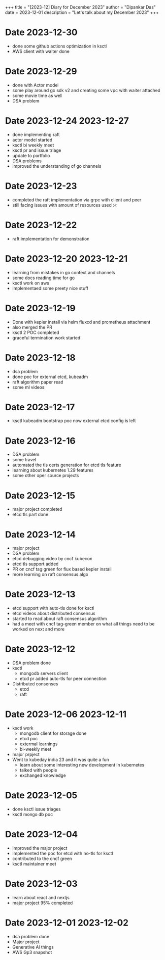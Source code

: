 +++
title = "[2023-12] Diary for December 2023"
author = "Dipankar Das"
date = 2023-12-01
description = "Let's talk about my December 2023"
+++

# Date 2023-12-30
* done some github actions optimization in ksctl
* AWS client with waiter done

# Date 2023-12-29
* done with Actor model
* some play around go sdk v2 and creating some vpc with waiter attached
* some movie time as well
* DSA problem

# Date 2023-12-24 2023-12-27
* done implementing raft
* actor model started
* ksctl bi weekly meet
* ksctl pr and issue triage
* update to portfolio
* DSA problems
* improved the understanding of go channels

# Date 2023-12-23
* completed the raft implementation via grpc with client and peer
* still facing issues with amount of resources used :<

# Date 2023-12-22
* raft implementation for demonstration

# Date 2023-12-20 2023-12-21
* learning from mistakes in go context and channels
* some docs reading time for go
* ksctl work on aws
* implementaed some preety nice stuff

# Date 2023-12-19
* Done with kepler install via helm fluxcd and prometheus attachment
* also merged the PR
* ksctl 2 POC completed
* graceful termination work started

# Date 2023-12-18
* dsa problem
* done poc for external etcd, kubeadm
* raft algorithm paper read
* some ml videos

# Date 2023-12-17
* ksctl kubeadm bootstrap poc now external etcd config is left

# Date 2023-12-16
* DSA problem
* some travel
* automated the tls certs generation for etcd tls feature
* learning about kubernetes 1.29 features
* some other oper source projects

# Date 2023-12-15
* major project completed
* etcd tls part done

# Date 2023-12-14
* major project
* DSA problem
* etcd debugging video by cncf kubecon
* etcd tls support added
* PR on cncf tag green for flux based kepler install
* more learning on raft consensus algo

# Date 2023-12-13
* etcd support with auto-tls done for ksctl
* etcd videos about distributed consensus
* started to read about raft consensus algorithm
* had a meet with cncf tag-green member on what all things need to be worked on next and more

# Date 2023-12-12
* DSA problem done
* ksctl
  * mongodb servers client
  * etcd pr added auto-tls for peer connection
* Distributed consenses
  * etcd
  * raft

# Date 2023-12-06 2023-12-11
* ksctl work
  * mongodb client for storage done
  * etcd poc
  * extermal learnings
  * bi-weekly meet
* major prpject
* Went to kubeday india 23 and it was quite a fun
  * learn about some interesting new development in kubernetes
  * talked with people
  * exchanged knowledge

# Date 2023-12-05
* done ksctl issue triages
* ksctl mongo db poc

# Date 2023-12-04
* improved the major project
* implemented the poc for etcd with no-tls for ksctl
* contributed to the cncf green 
* ksctl maintainer meet

# Date 2023-12-03
* learn about react and nextjs
* major project 95% completed

# Date 2023-12-01 2023-12-02
* dsa problem done
* Major project
* Generative AI things
* AWS Gp3 snapshot

